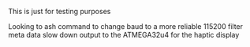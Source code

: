 This is just for testing purposes

Looking to
ash command to change baud to a more reliable 115200
filter meta data
slow down output to the ATMEGA32u4 for the haptic display
